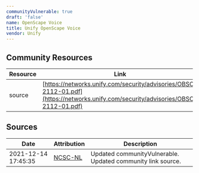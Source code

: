 ```yaml
---
communityVulnerable: true
draft: 'false'
name: OpenScape Voice
title: Unify OpenScape Voice
vendor: Unify
---
```



## Community Resources
| Resource | Link |
| --- | --- |
| source | [https://networks.unify.com/security/advisories/OBSO-2112-01.pdf](https://networks.unify.com/security/advisories/OBSO-2112-01.pdf) |


## Sources
| Date | Attribution | Description |
| --- | --- | --- |
| 2021-12-14 17:45:35 | [NCSC-NL](https://github.com/NCSC-NL/log4shell/blob/main/software/README.md) | Updated communityVulnerable. Updated community link source.  |
